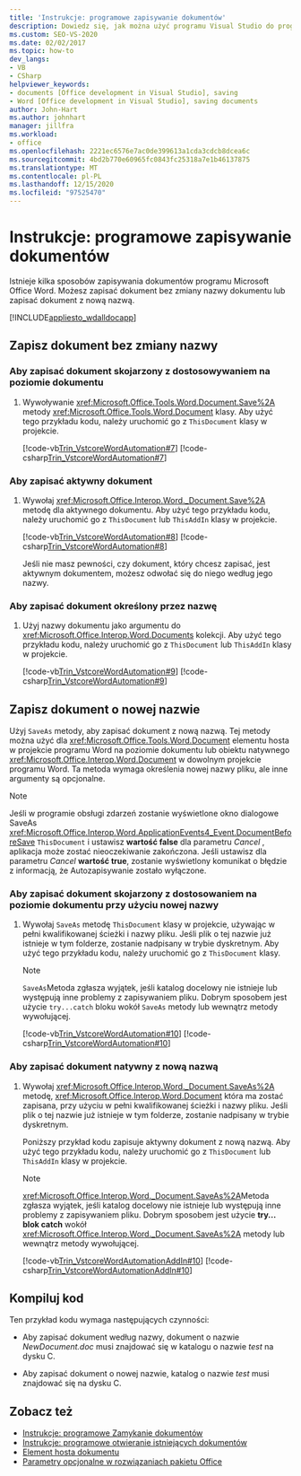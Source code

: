 ```yaml
---
title: 'Instrukcje: programowe zapisywanie dokumentów'
description: Dowiedz się, jak można użyć programu Visual Studio do programistycznego zapisywania dokumentu bez zmiany nazwy dokumentu lub nowej nazwy.
ms.custom: SEO-VS-2020
ms.date: 02/02/2017
ms.topic: how-to
dev_langs:
- VB
- CSharp
helpviewer_keywords:
- documents [Office development in Visual Studio], saving
- Word [Office development in Visual Studio], saving documents
author: John-Hart
ms.author: johnhart
manager: jillfra
ms.workload:
- office
ms.openlocfilehash: 2221ec6576e7ac0de399613a1cda3cdcb8dcea6c
ms.sourcegitcommit: 4bd2b770e60965fc0843fc25318a7e1b46137875
ms.translationtype: MT
ms.contentlocale: pl-PL
ms.lasthandoff: 12/15/2020
ms.locfileid: "97525470"
---
```

# <a name="how-to-programmatically-save-documents"></a>Instrukcje: programowe zapisywanie dokumentów

Istnieje kilka sposobów zapisywania dokumentów programu Microsoft Office Word. Możesz zapisać dokument bez zmiany nazwy dokumentu lub zapisać dokument z nową nazwą.

[!INCLUDE[appliesto_wdalldocapp](../vsto/includes/appliesto-wdalldocapp-md.md)]

## <a name="save-a-document-without-changing-the-name"></a>Zapisz dokument bez zmiany nazwy

### <a name="to-save-the-document-associated-with-a-document-level-customization"></a>Aby zapisać dokument skojarzony z dostosowywaniem na poziomie dokumentu

1. Wywoływanie <xref:Microsoft.Office.Tools.Word.Document.Save%2A> metody <xref:Microsoft.Office.Tools.Word.Document> klasy. Aby użyć tego przykładu kodu, należy uruchomić go z `ThisDocument` klasy w projekcie.

     [!code-vb[Trin_VstcoreWordAutomation#7](../vsto/codesnippet/VisualBasic/Trin_VstcoreWordAutomationVB/ThisDocument.vb#7)]
     [!code-csharp[Trin_VstcoreWordAutomation#7](../vsto/codesnippet/CSharp/Trin_VstcoreWordAutomationCS/ThisDocument.cs#7)]

### <a name="to-save-the-active-document"></a>Aby zapisać aktywny dokument

1. Wywołaj <xref:Microsoft.Office.Interop.Word._Document.Save%2A> metodę dla aktywnego dokumentu. Aby użyć tego przykładu kodu, należy uruchomić go z `ThisDocument` lub `ThisAddIn` klasy w projekcie.

    [!code-vb[Trin_VstcoreWordAutomation#8](../vsto/codesnippet/VisualBasic/Trin_VstcoreWordAutomationVB/ThisDocument.vb#8)]
    [!code-csharp[Trin_VstcoreWordAutomation#8](../vsto/codesnippet/CSharp/Trin_VstcoreWordAutomationCS/ThisDocument.cs#8)]

   Jeśli nie masz pewności, czy dokument, który chcesz zapisać, jest aktywnym dokumentem, możesz odwołać się do niego według jego nazwy.

### <a name="to-save-a-document-specified-by-name"></a>Aby zapisać dokument określony przez nazwę

1. Użyj nazwy dokumentu jako argumentu do <xref:Microsoft.Office.Interop.Word.Documents> kolekcji. Aby użyć tego przykładu kodu, należy uruchomić go z `ThisDocument` lub `ThisAddIn` klasy w projekcie.

     [!code-vb[Trin_VstcoreWordAutomation#9](../vsto/codesnippet/VisualBasic/Trin_VstcoreWordAutomationVB/ThisDocument.vb#9)]
     [!code-csharp[Trin_VstcoreWordAutomation#9](../vsto/codesnippet/CSharp/Trin_VstcoreWordAutomationCS/ThisDocument.cs#9)]

## <a name="save-a-document-with-a-new-name"></a>Zapisz dokument o nowej nazwie

Użyj `SaveAs` metody, aby zapisać dokument z nową nazwą. Tej metody można użyć dla <xref:Microsoft.Office.Tools.Word.Document> elementu hosta w projekcie programu Word na poziomie dokumentu lub obiektu natywnego <xref:Microsoft.Office.Interop.Word.Document> w dowolnym projekcie programu Word. Ta metoda wymaga określenia nowej nazwy pliku, ale inne argumenty są opcjonalne.

> [!NOTE]
> Jeśli w programie obsługi  zdarzeń zostanie wyświetlone okno dialogowe SaveAs <xref:Microsoft.Office.Interop.Word.ApplicationEvents4_Event.DocumentBeforeSave> `ThisDocument` i ustawisz **wartość false** dla parametru *Cancel* , aplikacja może zostać nieoczekiwanie zakończona. Jeśli ustawisz dla parametru *Cancel* **wartość true**, zostanie wyświetlony komunikat o błędzie z informacją, że Autozapisywanie zostało wyłączone.

### <a name="to-save-the-document-associated-with-a-document-level-customization-with-a-new-name"></a>Aby zapisać dokument skojarzony z dostosowaniem na poziomie dokumentu przy użyciu nowej nazwy

1. Wywołaj `SaveAs` metodę `ThisDocument` klasy w projekcie, używając w pełni kwalifikowanej ścieżki i nazwy pliku. Jeśli plik o tej nazwie już istnieje w tym folderze, zostanie nadpisany w trybie dyskretnym. Aby użyć tego przykładu kodu, należy uruchomić go z `ThisDocument` klasy.

    > [!NOTE]
    > `SaveAs`Metoda zgłasza wyjątek, jeśli katalog docelowy nie istnieje lub występują inne problemy z zapisywaniem pliku. Dobrym sposobem jest użycie `try...catch` bloku wokół `SaveAs` metody lub wewnątrz metody wywołującej.

     [!code-vb[Trin_VstcoreWordAutomation#10](../vsto/codesnippet/VisualBasic/Trin_VstcoreWordAutomationVB/ThisDocument.vb#10)]
     [!code-csharp[Trin_VstcoreWordAutomation#10](../vsto/codesnippet/CSharp/Trin_VstcoreWordAutomationCS/ThisDocument.cs#10)]

### <a name="to-save-a-native-document-with-a-new-name"></a>Aby zapisać dokument natywny z nową nazwą

1. Wywołaj <xref:Microsoft.Office.Interop.Word._Document.SaveAs%2A> metodę, <xref:Microsoft.Office.Interop.Word.Document> która ma zostać zapisana, przy użyciu w pełni kwalifikowanej ścieżki i nazwy pliku. Jeśli plik o tej nazwie już istnieje w tym folderze, zostanie nadpisany w trybie dyskretnym.

     Poniższy przykład kodu zapisuje aktywny dokument z nową nazwą. Aby użyć tego przykładu kodu, należy uruchomić go z `ThisDocument` lub `ThisAddIn` klasy w projekcie.

    > [!NOTE]
    > <xref:Microsoft.Office.Interop.Word._Document.SaveAs%2A>Metoda zgłasza wyjątek, jeśli katalog docelowy nie istnieje lub występują inne problemy z zapisywaniem pliku. Dobrym sposobem jest użycie **try... blok catch** wokół <xref:Microsoft.Office.Interop.Word._Document.SaveAs%2A> metody lub wewnątrz metody wywołującej.

     [!code-vb[Trin_VstcoreWordAutomationAddIn#10](../vsto/codesnippet/VisualBasic/Trin_VstcoreWordAutomationAddIn/ThisAddIn.vb#10)]
     [!code-csharp[Trin_VstcoreWordAutomationAddIn#10](../vsto/codesnippet/CSharp/Trin_VstcoreWordAutomationAddIn/ThisAddIn.cs#10)]

## <a name="compile-the-code"></a>Kompiluj kod

Ten przykład kodu wymaga następujących czynności:

- Aby zapisać dokument według nazwy, dokument o nazwie *NewDocument.doc* musi znajdować się w katalogu o nazwie *test* na dysku C.

- Aby zapisać dokument o nowej nazwie, katalog o nazwie *test* musi znajdować się na dysku C.

## <a name="see-also"></a>Zobacz też

- [Instrukcje: programowe Zamykanie dokumentów](../vsto/how-to-programmatically-close-documents.md)
- [Instrukcje: programowe otwieranie istniejących dokumentów](../vsto/how-to-programmatically-open-existing-documents.md)
- [Element hosta dokumentu](../vsto/document-host-item.md)
- [Parametry opcjonalne w rozwiązaniach pakietu Office](../vsto/optional-parameters-in-office-solutions.md)
